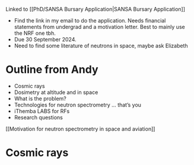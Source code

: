 Linked to [[PhD/SANSA Bursary Application|SANSA Bursary Application]] 

- Find the link in my email to do the application. Needs financial statements from undergrad and a motivation letter. Best to mainly use the NRF one tbh.
- Due 30 September 2024.
- Need to find some literature of neutrons in space, maybe ask Elizabeth

# Outline from Andy
- Cosmic rays
- Dosimetry at altitude and in space
- What is the problem?
- Technologies for neutron spectrometry … that’s you
- iThemba LABS for RFs
- Research questions

[[Motivation for neutron spectrometry in space and aviation]]



# Cosmic rays
